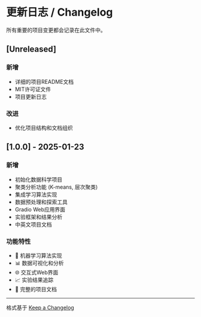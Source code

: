 # 更新日志 / Changelog

所有重要的项目变更都会记录在此文件中。

## [Unreleased]

### 新增
- 详细的项目README文档
- MIT许可证文件
- 项目更新日志

### 改进
- 优化项目结构和文档组织

## [1.0.0] - 2025-01-23

### 新增
- 初始化数据科学项目
- 聚类分析功能 (K-means, 层次聚类)
- 集成学习算法实现
- 数据预处理和探索工具
- Gradio Web应用界面
- 实验框架和结果分析
- 中英文项目文档

### 功能特性
- 🤖 机器学习算法实现
- 📊 数据可视化和分析
- 🌐 交互式Web界面
- 📈 实验结果追踪
- 📝 完整的项目文档

---

格式基于 [Keep a Changelog](https://keepachangelog.com/zh-CN/1.0.0/) 